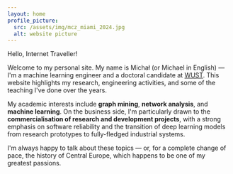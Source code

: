 ```yaml
---
layout: home
profile_picture:
  src: /assets/img/mcz_miami_2024.jpg
  alt: website picture
---
```


<p>
  Hello, Internet Traveller!
</p>

Welcome to my personal site. My name is Michał (or Michael in English) — I'm a machine learning
engineer and a doctoral candidate at [WUST](https://pwr.edu.pl/en/). This website highlights my
research, engineering activities, and some of the teaching I've done over the years.

My academic interests include __graph mining__, __network analysis__, and __machine learning__. On
the business side, I'm particularly drawn to the __commercialisation of research and development
projects__, with a strong emphasis on software reliability and the transition of deep learning
models from research prototypes to fully-fledged industrial systems.

I'm always happy to talk about these topics — or, for a complete change of pace, the history of
Central Europe, which happens to be one of my greatest passions.

